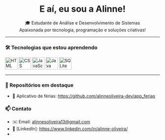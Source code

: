 <h1 align="center">E aí, eu sou a Alinne! </h1>

<p align="center">
  🎓 Estudante de Análise e Desenvolvimento de Sistemas <br>
   Apaixonada por tecnologia, programação e soluções criativas! <br>
  
</p>

---

### 🛠️ Tecnologias que estou aprendendo

<p align="left">
  <img src="https://cdn.jsdelivr.net/gh/devicons/devicon/icons/html5/html5-original.svg" alt="HTML" width="40" height="40"/>
  <img src="https://cdn.jsdelivr.net/gh/devicons/devicon/icons/css3/css3-original.svg" alt="CSS" width="40" height="40"/>
  <img src="https://cdn.jsdelivr.net/gh/devicons/devicon/icons/javascript/javascript-original.svg" alt="JavaScript" width="40" height="40"/>
  <img src="https://cdn.jsdelivr.net/gh/devicons/devicon/icons/java/java-original.svg" alt="Java" width="40" height="40"/>
  <img src="https://cdn.jsdelivr.net/gh/devicons/devicon/icons/sqlite/sqlite-original.svg" alt="SQLite" width="40" height="40"/>
</p>

---

### 📌 Repositórios em destaque

- 🔗 Aplicativo de férias: https://github.com/alinneoliveira-dev/app_ferias

### 📫 Contato

- ✉️ Email: alinnesoliveira13@gmail.com
- 💼 [LinkedIn]: https://www.linkedin.com/in/alinne-oliveira/
- 
